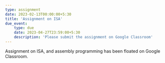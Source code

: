 ```yaml
---
type: assignment
date: 2023-02-13T00:00:00+5:30
title: 'Assignment on ISA'
due_event: 
    type: due
    date: 2023-04-27T23:59:00+5:30
    description: 'Please submit the assignment on Google Classroom'
---
```

Assignment on ISA, and assembly programming has been floated on Google Classroom.
